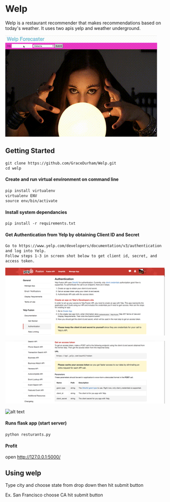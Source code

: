 # Welp 

Welp is a restaurant recommender that makes recommendations based on today's weather.
It uses two apis yelp and weather underground.


![alt text](https://raw.githubusercontent.com/GraceDurham/Welp/master/preview.gif)


## Getting Started 

```
git clone https://github.com/GraceDurham/Welp.git
cd welp
```
#### Create and run virtual environment on command line

```
pip install virtualenv
virtualenv ENV
source env/bin/activate
```

#### Install system dependancies 

```
pip install -r requirements.txt
```

#### Get Authentication from Yelp by obtaining Client ID and Secret

```
Go to https://www.yelp.com/developers/documentation/v3/authentication and log into Yelp.
Follow steps 1-3 in screen shot below to get client id, secret, and access token.
```

![alt text](https://raw.githubusercontent.com/GraceDurham/Welp/master/Yelp_Auth.png)

![alt text](https://raw.githubusercontent.com/GraceDurham/Welp/master/get_access_token.png)

![alt text](https://raw.githubusercontent.com/GraceDurham/Welp/master/response_body.png)


#### Runs flask app (start server)

```
python resturants.py 
```

#### Profit

open http://127.0.0.1:5000/


## Using welp

Type city and choose state from drop down then hit submit button 
 
Ex. San Francisco choose CA hit submit button 
